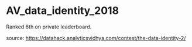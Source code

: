 
# AV_data_identity_2018

Ranked 6th on private leaderboard.

source: https://datahack.analyticsvidhya.com/contest/the-data-identity-2/
